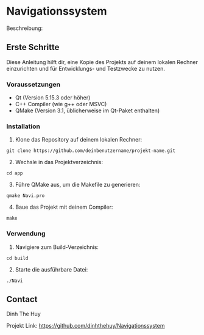 # Navigationssystem
Beschreibung:

## Erste Schritte
Diese Anleitung hilft dir, eine Kopie des Projekts auf deinem lokalen Rechner einzurichten und für Entwicklungs- und Testzwecke zu nutzen.




### Voraussetzungen
* Qt (Version 5.15.3 oder höher)
* C++ Compiler (wie g++ oder MSVC)
* QMake (Version 3.1, üblicherweise im Qt-Paket enthalten)



### Installation
1. Klone das Repository auf deinem lokalen Rechner:
```
git clone https://github.com/deinbenutzername/projekt-name.git
```
2. Wechsle in das Projektverzeichnis:
```
cd app
```
3. Führe QMake aus, um die Makefile zu generieren:
```
qmake Navi.pro
```
4. Baue das Projekt mit deinem Compiler:
```
make
```



### Verwendung
1. Navigiere zum Build-Verzeichnis:
```
cd build
```
2. Starte die ausführbare Datei:
```
./Navi
```



## Contact
Dinh The Huy

Projekt Link: https://github.com/dinhthehuy/Navigationssystem
